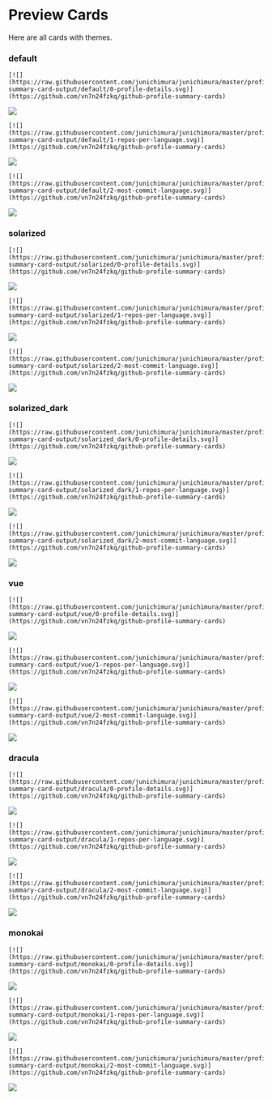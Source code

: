 
# Preview Cards

Here are all cards with themes.


### default


```
[![](https://raw.githubusercontent.com/junichimura/junichimura/master/profile-summary-card-output/default/0-profile-details.svg)](https://github.com/vn7n24fzkq/github-profile-summary-cards)
```
![](https://raw.githubusercontent.com/junichimura/junichimura/master/profile-summary-card-output/default/0-profile-details.svg)


```
[![](https://raw.githubusercontent.com/junichimura/junichimura/master/profile-summary-card-output/default/1-repos-per-language.svg)](https://github.com/vn7n24fzkq/github-profile-summary-cards)
```
![](https://raw.githubusercontent.com/junichimura/junichimura/master/profile-summary-card-output/default/1-repos-per-language.svg)


```
[![](https://raw.githubusercontent.com/junichimura/junichimura/master/profile-summary-card-output/default/2-most-commit-language.svg)](https://github.com/vn7n24fzkq/github-profile-summary-cards)
```
![](https://raw.githubusercontent.com/junichimura/junichimura/master/profile-summary-card-output/default/2-most-commit-language.svg)


### solarized


```
[![](https://raw.githubusercontent.com/junichimura/junichimura/master/profile-summary-card-output/solarized/0-profile-details.svg)](https://github.com/vn7n24fzkq/github-profile-summary-cards)
```
![](https://raw.githubusercontent.com/junichimura/junichimura/master/profile-summary-card-output/solarized/0-profile-details.svg)


```
[![](https://raw.githubusercontent.com/junichimura/junichimura/master/profile-summary-card-output/solarized/1-repos-per-language.svg)](https://github.com/vn7n24fzkq/github-profile-summary-cards)
```
![](https://raw.githubusercontent.com/junichimura/junichimura/master/profile-summary-card-output/solarized/1-repos-per-language.svg)


```
[![](https://raw.githubusercontent.com/junichimura/junichimura/master/profile-summary-card-output/solarized/2-most-commit-language.svg)](https://github.com/vn7n24fzkq/github-profile-summary-cards)
```
![](https://raw.githubusercontent.com/junichimura/junichimura/master/profile-summary-card-output/solarized/2-most-commit-language.svg)


### solarized_dark


```
[![](https://raw.githubusercontent.com/junichimura/junichimura/master/profile-summary-card-output/solarized_dark/0-profile-details.svg)](https://github.com/vn7n24fzkq/github-profile-summary-cards)
```
![](https://raw.githubusercontent.com/junichimura/junichimura/master/profile-summary-card-output/solarized_dark/0-profile-details.svg)


```
[![](https://raw.githubusercontent.com/junichimura/junichimura/master/profile-summary-card-output/solarized_dark/1-repos-per-language.svg)](https://github.com/vn7n24fzkq/github-profile-summary-cards)
```
![](https://raw.githubusercontent.com/junichimura/junichimura/master/profile-summary-card-output/solarized_dark/1-repos-per-language.svg)


```
[![](https://raw.githubusercontent.com/junichimura/junichimura/master/profile-summary-card-output/solarized_dark/2-most-commit-language.svg)](https://github.com/vn7n24fzkq/github-profile-summary-cards)
```
![](https://raw.githubusercontent.com/junichimura/junichimura/master/profile-summary-card-output/solarized_dark/2-most-commit-language.svg)


### vue


```
[![](https://raw.githubusercontent.com/junichimura/junichimura/master/profile-summary-card-output/vue/0-profile-details.svg)](https://github.com/vn7n24fzkq/github-profile-summary-cards)
```
![](https://raw.githubusercontent.com/junichimura/junichimura/master/profile-summary-card-output/vue/0-profile-details.svg)


```
[![](https://raw.githubusercontent.com/junichimura/junichimura/master/profile-summary-card-output/vue/1-repos-per-language.svg)](https://github.com/vn7n24fzkq/github-profile-summary-cards)
```
![](https://raw.githubusercontent.com/junichimura/junichimura/master/profile-summary-card-output/vue/1-repos-per-language.svg)


```
[![](https://raw.githubusercontent.com/junichimura/junichimura/master/profile-summary-card-output/vue/2-most-commit-language.svg)](https://github.com/vn7n24fzkq/github-profile-summary-cards)
```
![](https://raw.githubusercontent.com/junichimura/junichimura/master/profile-summary-card-output/vue/2-most-commit-language.svg)


### dracula


```
[![](https://raw.githubusercontent.com/junichimura/junichimura/master/profile-summary-card-output/dracula/0-profile-details.svg)](https://github.com/vn7n24fzkq/github-profile-summary-cards)
```
![](https://raw.githubusercontent.com/junichimura/junichimura/master/profile-summary-card-output/dracula/0-profile-details.svg)


```
[![](https://raw.githubusercontent.com/junichimura/junichimura/master/profile-summary-card-output/dracula/1-repos-per-language.svg)](https://github.com/vn7n24fzkq/github-profile-summary-cards)
```
![](https://raw.githubusercontent.com/junichimura/junichimura/master/profile-summary-card-output/dracula/1-repos-per-language.svg)


```
[![](https://raw.githubusercontent.com/junichimura/junichimura/master/profile-summary-card-output/dracula/2-most-commit-language.svg)](https://github.com/vn7n24fzkq/github-profile-summary-cards)
```
![](https://raw.githubusercontent.com/junichimura/junichimura/master/profile-summary-card-output/dracula/2-most-commit-language.svg)


### monokai


```
[![](https://raw.githubusercontent.com/junichimura/junichimura/master/profile-summary-card-output/monokai/0-profile-details.svg)](https://github.com/vn7n24fzkq/github-profile-summary-cards)
```
![](https://raw.githubusercontent.com/junichimura/junichimura/master/profile-summary-card-output/monokai/0-profile-details.svg)


```
[![](https://raw.githubusercontent.com/junichimura/junichimura/master/profile-summary-card-output/monokai/1-repos-per-language.svg)](https://github.com/vn7n24fzkq/github-profile-summary-cards)
```
![](https://raw.githubusercontent.com/junichimura/junichimura/master/profile-summary-card-output/monokai/1-repos-per-language.svg)


```
[![](https://raw.githubusercontent.com/junichimura/junichimura/master/profile-summary-card-output/monokai/2-most-commit-language.svg)](https://github.com/vn7n24fzkq/github-profile-summary-cards)
```
![](https://raw.githubusercontent.com/junichimura/junichimura/master/profile-summary-card-output/monokai/2-most-commit-language.svg)


